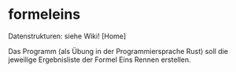 # formeleins

Datenstrukturen: siehe Wiki!
[Home]

Das Programm (als Übung in der Programmiersprache Rust) soll die jeweilige Ergebnisliste der Formel Eins Rennen erstellen.  
